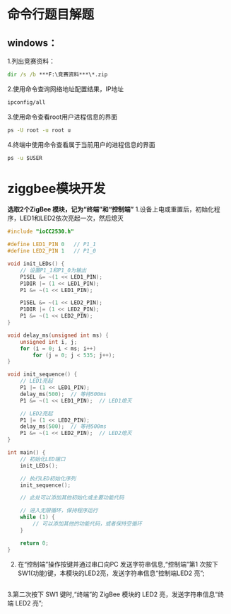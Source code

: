 # 命令行题目解题

## windows：
 1.列出竞赛资料：
 ```cmd
dir /s /b ***F:\竞赛资料***\*.zip
```

2.使用命令查询网络地址配置结果，IP地址
```cmd
ipconfig/all
```

3.使用命令查看root用户进程信息的界面
```cmd
ps -U root -u root u
```
4.终端中使用命令查看属于当前用户的进程信息的界面
```cmd
ps -u $USER
```

# ziggbee模块开发
**选取2个ZigBee 模块，记为“终端”和“控制端”**
1.设备上电或重置后，初始化程序，LED1和LED2依次亮起一次，然后熄灭

```c
#include "ioCC2530.h"

#define LED1_PIN 0   // P1_1
#define LED2_PIN 1   // P1_0

void init_LEDs() {
    // 设置P1_1和P1_0为输出
    P1SEL &= ~(1 << LED1_PIN);
    P1DIR |= (1 << LED1_PIN);
    P1 &= ~(1 << LED1_PIN);

    P1SEL &= ~(1 << LED2_PIN);
    P1DIR |= (1 << LED2_PIN);
    P1 &= ~(1 << LED2_PIN);
}

void delay_ms(unsigned int ms) {
    unsigned int i, j;
    for (i = 0; i < ms; i++)
        for (j = 0; j < 535; j++);
}

void init_sequence() {
    // LED1亮起
    P1 |= (1 << LED1_PIN);
    delay_ms(500);  // 等待500ms
    P1 &= ~(1 << LED1_PIN);  // LED1熄灭

    // LED2亮起
    P1 |= (1 << LED2_PIN);
    delay_ms(500);  // 等待500ms
    P1 &= ~(1 << LED2_PIN);  // LED2熄灭
}

int main() {
    // 初始化LED端口
    init_LEDs();

    // 执行LED初始化序列
    init_sequence();

    // 此处可以添加其他初始化或主要功能代码

    // 进入无限循环，保持程序运行
    while (1) {
        // 可以添加其他的功能代码，或者保持空循环
    }

    return 0;
}

```
2. 在“控制端”操作按键并通过串口向PC 发送字符串信息,“控制端”第1 次按下 SW1(功能)键，本模块的LED2亮，发送字符串信息“控制端LED2 亮”;
```c

```
3.第二次按下 SW1 键时,“终端”的 ZigBee 模块的 LED2 亮，发送字符串信息“终端 LED2 亮”;
```c

```
